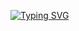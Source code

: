[![Typing SVG](https://readme-typing-svg.demolab.com?font=Jetbrains+Mono&weight=600&size=36&duration=4000&pause=1000&color=13DC00&center=true&vCenter=true&random=false&width=600&height=100&lines=%2F%2F+muhammadoka.dev;%2F.*%5C.(py%7Cgo)%24%2F)](https://git.io/typing-svg)
